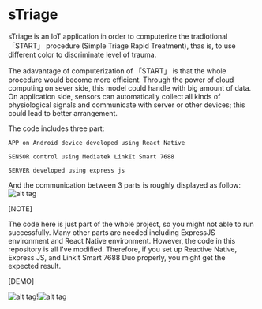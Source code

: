 # sTriage
sTriage is an IoT application in order to computerize the tradiotional 「START」 procedure (Simple Triage Rapid Treatment), thas is, to use different color to discriminate level of trauma.

The adavantage of computerization of 「START」 is that the whole procedure would become more efficient. Through the power of cloud computing on sever side, this model could handle with big amount of data. On application side, sensors can automatically collect all kinds of physiological signals and communicate with server or other devices; this could lead to better arrangement.


The code includes three part: 

    APP on Android device developed using React Native
  
    SENSOR control using Mediatek LinkIt Smart 7688
  
    SERVER developed using express js
  

And the communication between 3 parts is roughly displayed as follow:
![alt tag](https://cloud.githubusercontent.com/assets/8232009/22285565/22455d8e-e327-11e6-88fc-3eb368a0bb89.PNG)


[NOTE]

The code here is just part of the whole project, so you might not able to run successfully.
Many other parts are needed including ExpressJS environment and React Native environment.
However, the code in this repository is all I've modified. Therefore, if you set up Reactive Native, Express JS, and LinkIt Smart 7688 Duo properly, you might get the expected result.


[DEMO]

![alt tag](https://cloud.githubusercontent.com/assets/8232009/22289698/fa48258a-e337-11e6-9cd7-1a6f702f66e0.jpg)!![alt tag](https://cloud.githubusercontent.com/assets/8232009/22289744/28661db4-e338-11e6-9076-26fe5591c796.jpg)
